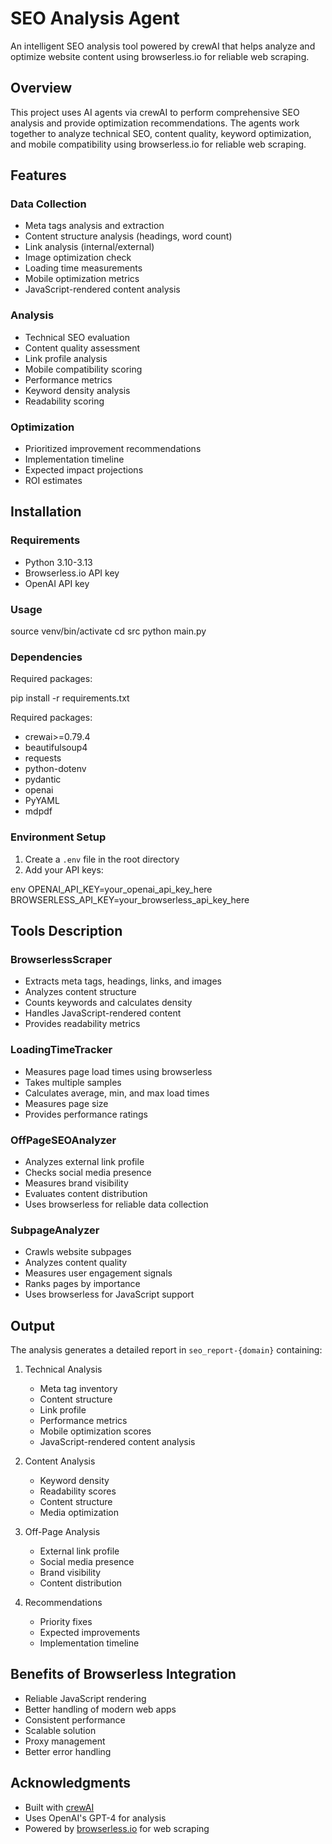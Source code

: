 # SEO Analysis Agent

An intelligent SEO analysis tool powered by crewAI that helps analyze and optimize website content using browserless.io for reliable web scraping.

## Overview

This project uses AI agents via crewAI to perform comprehensive SEO analysis and provide optimization recommendations. The agents work together to analyze technical SEO, content quality, keyword optimization, and mobile compatibility using browserless.io for reliable web scraping.

## Features

### Data Collection
- Meta tags analysis and extraction
- Content structure analysis (headings, word count)
- Link analysis (internal/external)
- Image optimization check
- Loading time measurements
- Mobile optimization metrics
- JavaScript-rendered content analysis

### Analysis
- Technical SEO evaluation
- Content quality assessment
- Link profile analysis
- Mobile compatibility scoring
- Performance metrics
- Keyword density analysis
- Readability scoring

### Optimization
- Prioritized improvement recommendations
- Implementation timeline
- Expected impact projections
- ROI estimates

## Installation

### Requirements
- Python 3.10-3.13
- Browserless.io API key
- OpenAI API key

### Usage 
source venv/bin/activate
cd src
python main.py


### Dependencies
Required packages:

pip install -r requirements.txt

Required packages:
- crewai>=0.79.4
- beautifulsoup4
- requests
- python-dotenv
- pydantic
- openai
- PyYAML
- mdpdf

### Environment Setup
1. Create a `.env` file in the root directory
2. Add your API keys:

env
OPENAI_API_KEY=your_openai_api_key_here
BROWSERLESS_API_KEY=your_browserless_api_key_here


## Tools Description

### BrowserlessScraper
- Extracts meta tags, headings, links, and images
- Analyzes content structure
- Counts keywords and calculates density
- Handles JavaScript-rendered content
- Provides readability metrics

### LoadingTimeTracker
- Measures page load times using browserless
- Takes multiple samples
- Calculates average, min, and max load times
- Measures page size
- Provides performance ratings

### OffPageSEOAnalyzer
- Analyzes external link profile
- Checks social media presence
- Measures brand visibility
- Evaluates content distribution
- Uses browserless for reliable data collection

### SubpageAnalyzer
- Crawls website subpages
- Analyzes content quality
- Measures user engagement signals
- Ranks pages by importance
- Uses browserless for JavaScript support

## Output

The analysis generates a detailed report in `seo_report-{domain}` containing:

1. Technical Analysis
   - Meta tag inventory
   - Content structure
   - Link profile
   - Performance metrics
   - Mobile optimization scores
   - JavaScript-rendered content analysis

2. Content Analysis
   - Keyword density
   - Readability scores
   - Content structure
   - Media optimization

3. Off-Page Analysis
   - External link profile
   - Social media presence
   - Brand visibility
   - Content distribution

4. Recommendations
   - Priority fixes
   - Expected improvements
   - Implementation timeline

## Benefits of Browserless Integration
- Reliable JavaScript rendering
- Better handling of modern web apps
- Consistent performance
- Scalable solution
- Proxy management
- Better error handling

## Acknowledgments

- Built with [crewAI](https://github.com/joaomdmoura/crewAI)
- Uses OpenAI's GPT-4 for analysis
- Powered by [browserless.io](https://browserless.io) for web scraping